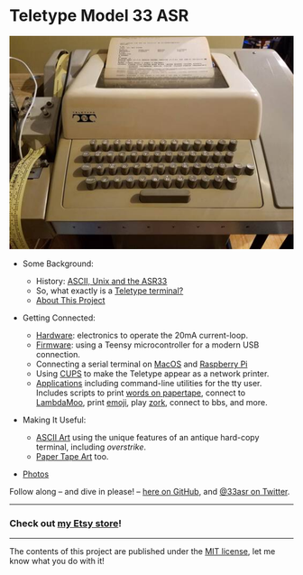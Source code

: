 # Teletype Model 33 ASR

[![teletype model 33](pix/20180925_170552_x400.jpg)](pix/20180925_170552.jpg)

* Some Background:
    * History: [ASCII, Unix and the ASR33](doc/01-history.md) 
    * So, what exactly is a [Teletype terminal?](doc/02-teletype.md)
    * [About This Project](doc/03-project.md)

* Getting Connected:
    * [Hardware](hardware/): electronics to operate the 20mA current-loop. 
    * [Firmware](firmware/): using a Teensy microcontroller for a modern USB connection.
    * Connecting a serial terminal on [MacOS](osx/) and [Raspberry Pi](rpi/)
    * Using [CUPS](https://en.wikipedia.org/wiki/CUPS) to make the Teletype appear as a network printer.
    * [Applications](bin/) including command-line utilities for the tty user.  Includes scripts to print [words on papertape](https://twitter.com/33asr/status/1074432596728262656), connect to [LambdaMoo](https://twitter.com/33asr/status/1078698114003943425), print [emoji](https://twitter.com/33asr/status/1046930898321645568), play [zork](https://github.com/hughpyle/ASR33/blob/master/bin/profile), connect to bbs, and more.


* Making It Useful:
    * [ASCII Art](asciiart/) using the unique features of an antique hard-copy terminal, including _overstrike_.
    * [Paper Tape Art](doc/04-papertape.md) too.

* [Photos](pix/)

 
Follow along – and dive in please! – [here on GitHub](https://github.com/hughpyle/ASR33), and [@33asr on Twitter](https://twitter.com/33asr).

---

### Check out [my Etsy store](https://www.etsy.com/shop/asr33)!

---

The contents of this project are published under the [MIT license](LICENSE), let me know what you do with it!
